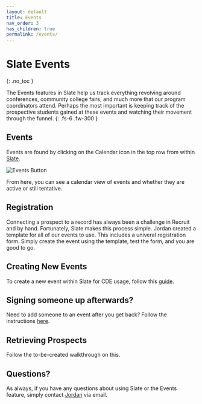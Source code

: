 ```yaml
---
layout: default
title: Events
nav_order: 3
has_children: true
permalink: /events/
---
```


# Slate Events
{: .no_toc }

The Events features in Slate help us track everything revolving around conferences, community college fairs, and much more that our program coordinators attend.  Perhaps the most important is keeping track of the prospective students gained at these events and watching their movement through the funnel. 
{: .fs-6 .fw-300 }

## Events
Events are found by clicking on the Calendar icon in the top row from within [Slate](https://goto.msstate.edu/manage).

![Events Button]({{site.url}}{{site.baseurl}}/assets/images/events/events_nav.png)

From here, you can see a calendar view of events and whether they are active or still tentative.

## Registration
Connecting a prospect to a record has always been a challenge in Recruit and by hand.  Fortunately, Slate makes this process simple. Jordan created a template for all of our events to use. This includes a univeral registration form.  Simply create the event using the template, test the form, and you are good to go.

## Creating New Events
To create a new event within Slate for CDE usage, follow this [guide](/docs/events/new-event).

## Signing someone up afterwards?
Need to add someone to an event after you get back? Follow the instructions [here](/docs/events/registration-afterward).

## Retrieving Prospects
Follow the to-be-created walkthrough on this.

## Questions?
As always, if you have any questions about using Slate or the Events feature, simply contact [Jordan](mailto:jordan.scruggs@msstate.edu) via email.
